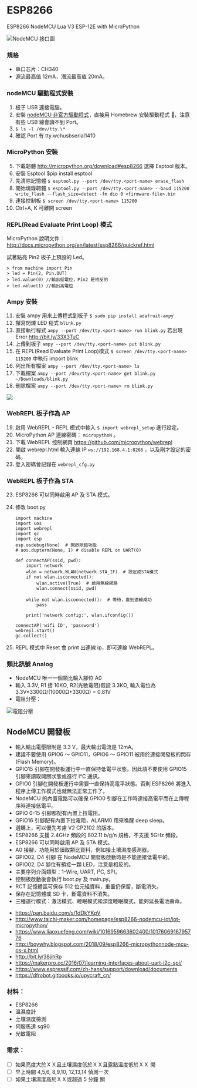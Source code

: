 # ESP8266

ESP8266 NodeMCU Lua V3 ESP-12E with MicroPython

![NodeMCU 接口圖](http://www.ifuturetech.org/ifuture/uploads/2017/07/AMICA-NODEMCU-ESP8266-LUA-CP2102-WIFI-DEVELOPMENT-MODULE-IOT-gujarat.png)

### 規格

- 串口芯片：CH340
- 源流最高值 12mA，潛流最高值 20mA。

### nodeMCU 驅動程式安裝

1. 板子 USB 連接電腦。
2. 安裝 [nodeMCU 非官方驅動程式](https://goo.gl/YAys6k)，直接用 Homebrew 安裝驅動程式 ，注意有些 USB 線會讀不到 Port。
3. `$ ls -l /dev/tty.\*`
4. 確認 Port 有 tty.wchusbserial1410

### MicroPython 安裝

5. 下載韌體 http://micropython.org/download#esp8266 選擇 Esptool 版本。
6. 安裝 Esptool \$pip install esptool
7. 先清除記憶體 `$ esptool.py --port /dev/tty.<port-name> erase_flash`
8. 開始燒錄韌體 `$ esptool.py --port /dev/tty.<port-name> --baud 115200 write_flash --flash_size=detect -fm dio 0 <firmware-file>.bin`
9. 連接控制板 `$ screen /dev/tty.<port-name> 115200`
10. Ctrl+A, K 可離開 screen

### REPL(Read Evaluate Print Loop) 模式

MicroPython 說明文件：
http://docs.micropython.org/en/latest/esp8266/quickref.html

試著點亮 Pin2 板子上預設的 Led。

    > from machine import Pin
    > led = Pin(2, Pin.OUT)
    > led.value(0) //輸出低電位，Pin2 是相反的
    > led.value(1) //輸出高電位

### Ampy 安裝

11. 安裝 ampy 用來上傳程式到板子 `$ sudo pip install adafruit-ampy`
12. 攥寫閃爍 LED 程式 `blink.py`
13. 直接執行程式 `ampy --port /dev/tty.<port-name> run blink.py` 若出現 Error http://bit.ly/33X3TuC
14. 上傳到板子 `ampy --port /dev/tty.<port-name> put blink.py`
15. 在 REPL(Read Evaluate Print Loop)模式 `$ screen /dev/tty.<port-name> 115200` 中執行 import blink
16. 列出所有檔案 `ampy --port /dev/tty.<port-name> ls`
17. 下載檔案 `ampy --port /dev/tty.<port-name> get blink.py ~/Downloads/blink.py`
18. 刪除檔案 `ampy --port /dev/tty.<port-name> rm blink.py`

![](https://i.imgur.com/FIYQzSY.jpg)

### WebREPL 板子作為 AP

19. 啟用 WebREPL - REPL 模式中輸入 `$ import webrepl_setup` 進行設定。
20. MicroPython AP 連線密碼： `micropythoN` 。
21. 下載 WebREPL 控制網頁 https://github.com/micropython/webrepl
22. 開啟 webrepl.html 輸入連線 IP `ws://192.168.4.1:8266` ，以及剛才設定的密碼。
23. 登入密碼會記錄在 `webrepl_cfg.py`

### WebREPL 板子作為 STA

23. ESP8266 可以同時啟用 AP 及 STA 模式。
24. 修改 boot.py

        import machine
        import uos
        import webrepl
        import gc
        import esp
        esp.osdebug(None)  # 開啟除錯功能
        # uos.dupterm(None, 1) # disable REPL on UART(0)

        def connectAP(ssid, pwd):
            import network
            wlan = network.WLAN(network.STA_IF)  # 設定成STA模式
            if not wlan.isconnected():
                wlan.active(True)  # 啟用無線網路
                wlan.connect(ssid, pwd)

            while not wlan.isconnected():  # 等待，直到連線成功
                pass

            print('network config:', wlan.ifconfig())

        connectAP('wifi ID', 'password')
        webrepl.start()
        gc.collect()

25. REPL 模式中 Reset 會 print 出連線 ip，即可連線 WebREPL。

### 類比訊號 Analog

- NodeMCU 唯一一個類比輸入腳位 A0
- 輸入 3.3V, R1 接 10KΩ, R2(光敏電阻)假設 3.3KΩ, 輸入電位為 3.3V\*3300Ω/(10000Ω+3300Ω) = 0.81V
- 電阻分壓：

![電阻分壓](https://www.digikey.tw/-/media/Images/Marketing/Resources/Calculators/voltage-divider-diagram.png)

## NodeMCU 開發板

- 輸入輸出電壓限制是 3.3 V，最大輸出電流是 12mA。
- 建議不要使用 GPIO6 ～ GPIO11，GPIO6 ～ GPIO11 被用於連接開發板的閃存(Flash Memory)。
- GPIO15 引腳在開發板運行中一直保持低電平狀態。因此請不要使用 GPIO15 引腳來讀取開關狀態或進行 I²C 通訊。
- GPIO0 引腳在開發板運行中需要一直保持高電平狀態。否則 ESP8266 將進入程序上傳工作模式也就無法正常工作了。
- NodeMCU 的內置電路可以確保 GPIO0 引腳在工作時連接高電平而在上傳程序時連接低電平。
- GPIO 0-15 引腳都配有內置上拉電阻。
- GPIO16 引腳配有內置下拉電阻，ALARM0 用來喚醒 deep sleep。
- 選購上，可以優先考慮 V2 CP2102 的版本。
- ESP8266 支援 2.4GHz 頻段的 802.11 b/g/n 規格，不支援 5GHz 頻段。
- ESP8266 可以同時啟用 AP 及 STA 模式。
- A0 接腳，功能用於讀取類比資料，例如接土壤濕度感測器。
- GPIO02, D4 引腳 在 NodeMCU 開發板啟動時是不能連接低電平的。
- GPIO02, D4 腳位有預接一顆 LED，注意是相反的。
- 主要序列介面類型：1-Wire, UART, I²C, SPI。
- 控制板啟動後會執行 boot.py 及 main.py。
- RCT 記憶體區可保存 512 位元組資料，重置仍保留，斷電消失。
- 保存在記憶體或 SD 卡，斷電資料不消失。
- 三種運行模式：激活模式、睡眠模式和深度睡眠模式，能夠延長電池壽命。

* https://pan.baidu.com/s/1dDkYKpV
* http://www.taichi-maker.com/homepage/esp8266-nodemcu-iot/iot-micropython/
* https://www.liaoxuefeng.com/wiki/1016959663602400/1017606916795776
* http://boywhy.blogspot.com/2018/09/esp8266-micropythonnode-mcu-os-x.html
* http://bit.ly/38jihRp
* https://makerpro.cc/2016/07/learning-interfaces-about-uart-i2c-spi/
* https://www.espressif.com/zh-hans/support/download/documents
* https://dfrobot.gitbooks.io/upycraft_cn/

### 材料：

- ESP8266
- 溫濕度計
- 土壤濕度檢測
- 伺服馬達 sg90
- 光敏電阻

### 需求：

- [ ] 如果亮度大於ＸＸ且土壤濕度低於ＸＸ且露點溫度低於ＸＸ 開
- [ ] 早上時間 4,5,6, 8,9,10, 12,13,14 偵測一次
- [ ] 如果土壤濕度高於ＸＸ或超過 5 分鐘 關
